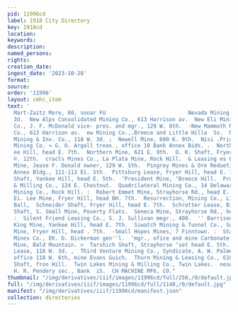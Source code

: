 ```yaml
---
pid: 11996cd
label: 1918 City Directory
key: 1918cd
location: 
keywords: 
description: 
named_persons: 
rights: 
creation_date: 
ingest_date: '2023-10-28'
format: 
source: 
order: '11996'
layout: cmhc_item
text: '                                                                             ~
  Mart-Zaitz More, 60, sonar FU                          Nevada Mining Co., 118 W.
  3d.  New Alps Consolidated Mining Co., 613 Harrison av.  New Eli Mining and Land
  Co., J. F. McDonald vice- pres. and mgr., 129 W. 8th.  -New Mammoth Mining & Milling
  Co., 613 Harrison av.  ew Mining Co.,.Breece and Little Hilla  Ss.  New Totallus
  Mining & Inv. Co., 118 W. 3d. ;  Newell Mine, 600 K. 9th.  Nisi .Prius Consolidated
  Mining Co. » G. O. Argall treas., office 10 Bank Annex Bids. .  North Side Shaft,
  ee Hill, head E. 7th.  Northern Mine, 621 E. 9th.  O. K. Shaft, Fryer Hill, head
  ©. 12th.  cracls Mines Co., La Plata Mine, Rock Hill.  & Leasing es Breece Hill.  Pourone
  Mine, Jease F. Donald owner, 129 W. Sth.  Pingrey Mines & Ore Reduetion Co., 7 Bank
  Annex Bldg., 111-113 Ei. Sth.  Pittsburg Lease, Fryer Hill, head E. 7th.  Ponsardin
  Shaft, Yankee Hill, head E. 5th.  ‘President Mine, ‘Breece Hill.  Progressive Mining
  & Milling Co., 124 E. Chestnut.  Quadrilateral Mining Co., 14 Delaware Blk.  Rebate
  Mining Ce., Rock Hill. :  Robert Emmet Mine, Strayhorse Rd., head E. 5th.  Robert
  Ei. Lee Mine, Fryer Hill, head BH. 7th.  Resurrection, Mining Co., Little "plia
  Ball,  Schneider Shaft, Fryer Hill, head E. 7th.  Schrotter Lease, Big Evans. Gulch.  Seeley
  Shaft, S. Small Mine, Poverty Flats.  Seneca Mine, Strayhorse Rd., head H. 5th.
  :  Silent Friend Leasing Co., S. J. Sullivan megr., 400.  '' Barrison ay.  Silver
  King Mine, Yankee Hill, head E. 7th.  Siwatch Mining & Tunnel Co., Sugar Loaf.  Stiver
  Mine, Fryer Hill, head . 7th.  -Small Hopes Mines, 7 Finntown. :  Star Consolidated
  Mines Co., EK. D. Dickerman gen''l.  ‘mgr., ofice and mine Carbonate Hill.  . Sunday
  Mine, Bald Mountain. >  Tarshich Shaft, Strayhorse ‘set head E. 5th. 5  Tenderfoot
  Lease, 118 W. 3d. ,  Third Venture Mining Co., Syndicate, A. W. Palmer  trustee,
  office 118 W. 6th, mine Evans Guich.  Thurn Mining & Leasing Co., 618 Harrison av.  ‘Tucson
  Shaft, fron Hill.  Twin Lakes Mining & Milling Co., Twin Lakes.  nese Mining Co:,
  H. R. Pendery sec., Bank  iS.  CH MACHINE MF6, CO."                                                                          '
thumbnail: "/img/derivatives/iiif/images/11996cd/full/250,/0/default.jpg"
full: "/img/derivatives/iiif/images/11996cd/full/1140,/0/default.jpg"
manifest: "/img/derivatives/iiif/11996cd/manifest.json"
collection: directories
---
```

